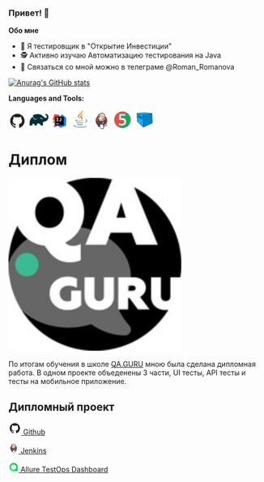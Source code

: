 ### Привет! 👋

**Обо мне**

- 💼 Я тестировщик в "Открытие Инвестиции"
- 🕵️ Активно изучаю Автоматизацию тестирования на Java
- 🧭 Связаться со мной можно в телеграме @Roman_Romanova


[![Anurag's GitHub stats](https://github-readme-stats.vercel.app/api?username=PutintsevRoman)](https://github.com/anuraghazra/github-readme-stats)

**Languages and Tools:**

<code><img src=".idea/images/logo/GitHub.svg" width="35"/></code>
<code><img src=".idea/images/logo/Gradle.svg" width="40"/></code>
<code><img src=".idea/images/logo/Idea.svg" width="35"/></code>
<code><img src=".idea/images/logo/Java.svg" width="40"/></code>
<code><img src=".idea/images/logo/Jenkins.svg" width="35"/></code>
<code><img src=".idea/images/logo/Junit5.svg" width="40"/></code>
<code><img src=".idea/images/logo/Selenoid.svg" width="40"/></code>

# Диплом
<code><img src=".idea/images/logo/qaguruLogo.svg"></code>

По итогам обучения в школе <a href="QA.GURU">QA.GURU</a> мною была сделана дипломная работа.
В одном проекте объеденены 3 части, UI тесты, API тесты и тесты на мобильное приложение.

**Дипломный проект**
------------------------
<a href="https://github.com/PutintsevRoman/OpenInvest"><img src=".idea/images/logo/GitHub.svg" width="25"/> Github</a>

<a href="https://jenkins.autotests.cloud/job/013_Putintsev_14_Jenkins_Telegram/"> <img src=".idea/images/logo/Jenkins.svg" width="20"/> Jenkins</a>

<a href="https://allure.autotests.cloud/project/1538/dashboards"><img src=".idea/images/logo/AllureTestOps.png" width="20"/> Allure TestOps Dashboard</a>


